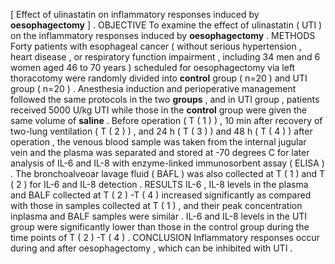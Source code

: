 [ Effect of ulinastatin on inflammatory responses induced by **oesophagectomy** ] . OBJECTIVE To examine the effect of ulinastatin ( UTI ) on the inflammatory responses induced by **oesophagectomy** . METHODS Forty patients with esophageal cancer ( without serious hypertension , heart disease , or respiratory function impairment , including 34 men and 6 women aged 46 to 70 years ) scheduled for oesophagectomy via left thoracotomy were randomly divided into **control** group ( n=20 ) and UTI group ( n=20 ) . Anesthesia induction and perioperative management followed the same protocols in the two **groups** , and in UTI group , patients received 5000 U/kg UTI while those in the **control** group were given the same volume of **saline** . Before operation ( T ( 1 ) ) , 10 min after recovery of two-lung ventilation ( T ( 2 ) ) , and 24 h ( T ( 3 ) ) and 48 h ( T ( 4 ) ) after operation , the venous blood sample was taken from the internal jugular vein and the plasma was separated and stored at -70 degrees C for later analysis of IL-6 and IL-8 with enzyme-linked immunosorbent assay ( ELISA ) . The bronchoalveoar lavage fluid ( BAFL ) was also collected at T ( 1 ) and T ( 2 ) for IL-6 and IL-8 detection . RESULTS IL-6 , IL-8 levels in the plasma and BALF collected at T ( 2 ) -T ( 4 ) increased significantly as compared with those in samples collected at T ( 1 ) , and their peak concentration inplasma and BALF samples were similar . IL-6 and IL-8 levels in the UTI group were significantly lower than those in the control group during the time points of T ( 2 ) -T ( 4 ) . CONCLUSION Inflammatory responses occur during and after oesophagectomy , which can be inhibited with UTI . 